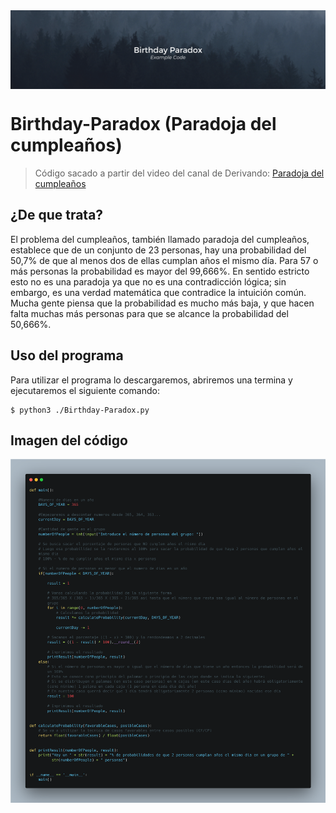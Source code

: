 <img align="center" src="https://github.com/JSisques/Birthday-Paradox/blob/master/img/Banner.png"/>

# Birthday-Paradox (Paradoja del cumpleaños)
>Código sacado a partir del video del canal de Derivando: [Paradoja del cumpleaños](https://www.youtube.com/watch?v=7uzx6D_0V7M&amp;t=118s&amp;ab_channel=Derivando)

## ¿De que trata?
El problema del cumpleaños, también llamado paradoja del cumpleaños, establece que de un conjunto de 23 personas, hay una probabilidad del 50,7% de que al menos dos de ellas cumplan años el mismo día. Para 57 o más personas la probabilidad es mayor del 99,666%. En sentido estricto esto no es una paradoja ya que no es una contradicción lógica; sin embargo, es una verdad matemática que contradice la intuición común. Mucha gente piensa que la probabilidad es mucho más baja, y que hacen falta muchas más personas para que se alcance la probabilidad del 50,666%.

## Uso del programa

Para utilizar el programa lo descargaremos, abriremos una termina y ejecutaremos el siguiente comando:
~~~
$ python3 ./Birthday-Paradox.py
~~~

## Imagen del código
<img align="center" src="https://github.com/JSisques/Birthday-Paradox/blob/master/img/Birthday-Paradox.png"/>

